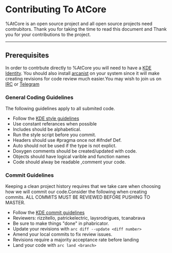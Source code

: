 
# Contributing To AtCore
%AtCore is an open source project and all open source projects need contrubitors. Thank you for taking the time to read this document and Thank you for your contributions to the project. 

----
## Prerequisites
In order to contrbute directly to %AtCore you will need to have a [KDE Identity]. You should also install [arcanist] on your system since it will make creating revisions for 
code review much easier.You may wish to join us on [IRC] or [Telegram]


### General Coding Guidelines
The following guidelines apply to all submited code.

 - Follow the [KDE style guidelines]
 - Use constant referances when possible
 - Includes should be alphabetical.
 - Run the style script before you commit.
 - Headers should use #pragma once not #ifndef Def.
 - Auto should not be used if the type is not explict.
 - Doxygen comments should be created/updated with code.
 - Objects should have logical varible and function names
 - Code should alway be readable ,comment your code.

### Commit Guidelines
Keeping a clean project history requires that we take care when choosing how we will commit our code.Consider the following when creating commits. ALL COMMITS MUST BE REVIEWED BEFORE PUSHING TO MASTER.

 - Follow the [KDE commit guidelines]
 - Reviewers: rizzitello, patrickelectric, laysrodrigues, tcanabrava
 - Be sure to make things "done" in phabricator.
 - Update your revisions with `arc diff --update <diff number>`
 - Amend your local commits to fix review issues.
 - Revisions require a majority acceptance rate before landing
 - Land your code with `arc land <branch>`
 
[IRC]: https://webchat.freenode.net/
[Telegram]: telegram.me/KDEAtelier
[KDE Identity]: https://identity.kde.org/
[arcanist]:https://secure.phabricator.com/book/phabricator/article/arcanist/
[KDE style guidelines]:https://community.kde.org/Policies/Kdelibs_Coding_Style
[KDE commit guidelines]:https://community.kde.org/Policies/Commit_Policy
